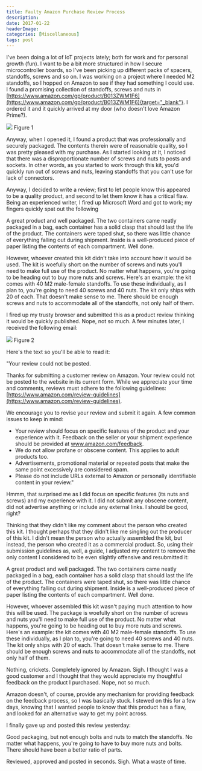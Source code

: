 ```yaml
---
title: Faulty Amazon Purchase Review Process
description: 
date: 2017-01-22
headerImage: 
categories: [Miscellaneous]
tags: post
---
```


I've been doing a lot of IoT projects lately; both for work and for personal growth (fun). I want to be a bit more structured in how I secure microcontroller boards, so I've been picking up different packs of spacers, standoffs, screws and so on. I was working on a project where I needed M2 standoffs, so I hopped on Amazon to see if they had something I could use. I found a promising collection of standoffs, screws and nuts in [https://www.amazon.com/gp/product/B013ZWM1F6](https://www.amazon.com/gp/product/B013ZWM1F6){target="_blank"}. I ordered it and it quickly arrived at my door (who doesn't love Amazon Prime?).

![](/images/2017/amazon-review-1.png)
Figure 1

Anyway, when I opened it, I found a product that was professionally and securely packaged. The contents therein were of reasonable quality, so I was pretty pleased with my purchase. As I started looking at it, I noticed that there was a disproportionate number of screws and nuts to posts and sockets. In other words, as you started to work through this kit, you'd quickly run out of screws and nuts, leaving standoffs that you can't use for lack of connectors.

Anyway, I decided to write a review; first to let people know this appeared to be a quality product, and second to let them know it has a critical flaw. Being an experienced writer, I fired up Microsoft Word and got to work; my fingers quickly spat out the following

A great product and well packaged. The two containers came neatly packaged in a bag, each container has a solid clasp that should last the life of the product. The containers were taped shut, so there was little chance of everything falling out during shipment. Inside is a well-produced piece of paper listing the contents of each compartment. Well done.

However, whoever created this kit didn't take into account how it would be used. The kit is woefully short on the number of screws and nuts you'll need to make full use of the product. No matter what happens, you're going to be heading out to buy more nuts and screws. Here's an example: the kit comes with 40 M2 male-female standoffs. To use these individually, as I plan to, you're going to need 40 screws and 40 nuts. The kit only ships with 20 of each. That doesn't make sense to me. There should be enough screws and nuts to accommodate all of the standoffs, not only half of them.

I fired up my trusty browser and submitted this as a product review thinking it would be quickly published. Nope, not so much. A few minutes later, I received the following email:

![](/images/2017/amazon-review-2.png)
Figure 2

Here's the text so you'll be able to read it:

"Your review could not be posted.

Thanks for submitting a customer review on Amazon. Your review could not be posted to the website in its current form. While we appreciate your time and comments, reviews must adhere to the following guidelines: [https://www.amazon.com/review-guidelines](https://www.amazon.com/review-guidelines).

We encourage you to revise your review and submit it again. A few common issues to keep in mind:

* Your review should focus on specific features of the product and your experience with it. Feedback on the seller or your shipment experience should be provided at www.amazon.com/feedback.
* We do not allow profane or obscene content. This applies to adult products too.
* Advertisements, promotional material or repeated posts that make the same point excessively are considered spam.
* Please do not include URLs external to Amazon or personally identifiable content in your review."

Hmmm, that surprised me as I did focus on specific features (its nuts and screws) and my experience with it. I did not submit any obscene content, did not advertise anything or include any external links. I should be good, right?

Thinking that they didn't like my comment about the person who created this kit. I thought perhaps that they didn't like me singling out the producer of this kit. I didn't mean the person who actually assembled the kit, but instead, the person who created it as a commercial product. So, using their submission guidelines as, well, a guide, I adjusted my content to remove the only content I considered to be even slightly offensive and resubmitted it:

A great product and well packaged. The two containers came neatly packaged in a bag, each container has a solid clasp that should last the life of the product. The containers were taped shut, so there was little chance of everything falling out during shipment. Inside is a well-produced piece of paper listing the contents of each compartment. Well done.

However, whoever assembled this kit wasn't paying much attention to how this will be used. The package is woefully short on the number of screws and nuts you'll need to make full use of the product. No matter what happens, you're going to be heading out to buy more nuts and screws. Here's an example: the kit comes with 40 M2 male-female standoffs. To use these individually, as I plan to, you're going to need 40 screws and 40 nuts. The kit only ships with 20 of each. That doesn't make sense to me. There should be enough screws and nuts to accommodate all of the standoffs, not only half of them.

Nothing, crickets. Completely ignored by Amazon. Sigh. I thought I was a good customer and I thought that they would appreciate my thoughtful feedback on the product I purchased. Nope, not so much.

Amazon doesn't, of course, provide any mechanism for providing feedback on the feedback process, so I was basically stuck. I stewed on this for a few days, knowing that I wanted people to know that this product has a flaw, and looked for an alternative way to get my point across.

I finally gave up and posted this review yesterday:

Good packaging, but not enough bolts and nuts to match the standoffs. No matter what happens, you're going to have to buy more nuts and bolts. There should have been a better ratio of parts.

Reviewed, approved and posted in seconds. Sigh. What a waste of time.